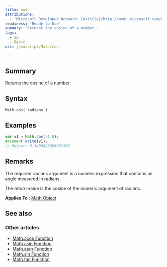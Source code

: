 ```yaml
---
title: cos
attributions:
  - 'Microsoft Developer Network: [Article](http://msdn.microsoft.com/en-us/library/ie/d1b6ys0y(v=vs.94).aspx)'
readiness: 'Ready to Use'
summary: 'Returns the cosine of a number.'
tags:
  - JS
  - Basic
uri: javascript/Math/cos

---
```

## Summary

Returns the cosine of a number.

## Syntax

    Math.cos( radians )

## Examples

``` js
var v1 = Math.cos(-1.0);
document.write(v1);
// Output: 0.5403023058681398
```

## Remarks

The required radians argument is a numeric expression that contains an angle measured in radians.

The return value is the cosine of the numeric argument of radians.

**Applies To** : [Math Object](/javascript/Math)

## See also

### Other articles

-   [Math.acos Function](/javascript/Math/acos)
-   [Math.asin Function](/javascript/Math/asin)
-   [Math.atan Function](/javascript/Math/atan)
-   [Math.sin Function](/javascript/Math/sin)
-   [Math.tan Function](/javascript/Math/tan)

